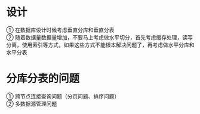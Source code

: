 # 设计
① 在数据库设计时候考虑垂直分库和垂直分表  
② 随着数据量数据量增加，不要马上考虑做水平切分，首先考虑缓存处理，读写分离，使用索引等方式，如果这些方式不能根本解决问题了，再考虑做水平分库和水平分表

# 分库分表的问题
① 跨节点连接查询问题（分页问题、排序问题）  
② 多数据源管理问题